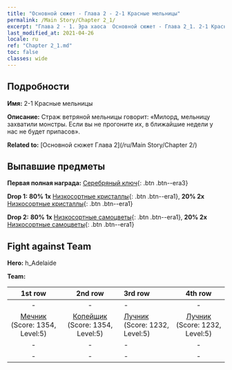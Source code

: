 ```yaml
---
title: "Основной сюжет - Глава 2 - 2-1 Красные мельницы"
permalink: /Main Story/Chapter 2_1/
excerpt: "Глава 2 - 1. Эра хаоса  Основной сюжет - Глава 2_1. 2-1 Красные мельницы"
last_modified_at: 2021-04-26
locale: ru
ref: "Chapter 2_1.md"
toc: false
classes: wide
---
```


## Подробности

 **Имя:** 2-1 Красные мельницы

 **Описание:** Страж ветряной мельницы говорит: «Милорд, мельницу захватили монстры. Если вы не прогоните их, в ближайшие недели у нас не будет припасов».

 **Related to:** [Основной сюжет Глава 2](/ru/Main Story/Chapter 2/)

## Выпавшие предметы

 **Первая полная награда:** [Серебряный ключ](/ItemsRU/con_693/){: .btn .btn--era3}

 **Drop 1:** **80% 1x** [Низкосортные кристаллы](/ItemsRU/mat_5/){: .btn .btn--era1}, **20% 2x** [Низкосортные кристаллы](/ItemsRU/mat_5/){: .btn .btn--era1}

 **Drop 2:** **80% 1x** [Низкосортные самоцветы](/ItemsRU/mat_4/){: .btn .btn--era1}, **20% 2x** [Низкосортные самоцветы](/ItemsRU/mat_4/){: .btn .btn--era1}


## Fight against Team
 **Hero:** h_Adelaide

 **Team:**


  | 1st row | 2nd row | 3rd row | 4th row |
  |:----:|:----:|:----|:----:|
  | - | - | - | - |
  | [Мечник](/ru/units/Swordsman/) (Score: 1354, Level:5)  | [Копейщик](/ru/units/Pikeman/) (Score: 1354, Level:5)  | [Лучник](/ru/units/Marksman/) (Score: 1232, Level:5)  | [Лучник](/ru/units/Marksman/) (Score: 1232, Level:5)  |
  | - | - | - | - |
  | - | - | - | - |


